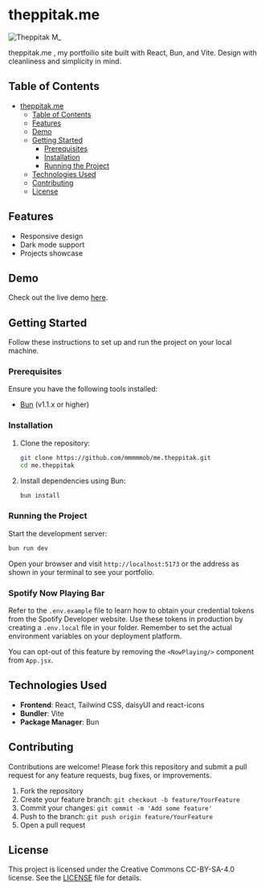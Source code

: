 # theppitak.me

![Theppitak M_](https://github.com/mmmmmob/me.theppitak/assets/141404845/29d12b14-2540-4953-9c58-075005d9442d)

theppitak.me , my portfoilio site built with React, Bun, and Vite. Design with cleanliness and simplicity in mind.

## Table of Contents

- [theppitak.me](#theppitakme)
  - [Table of Contents](#table-of-contents)
  - [Features](#features)
  - [Demo](#demo)
  - [Getting Started](#getting-started)
    - [Prerequisites](#prerequisites)
    - [Installation](#installation)
    - [Running the Project](#running-the-project)
  - [Technologies Used](#technologies-used)
  - [Contributing](#contributing)
  - [License](#license)

## Features

- Responsive design
- Dark mode support
- Projects showcase

## Demo

Check out the live demo [here](https://theppitak.me).

## Getting Started

Follow these instructions to set up and run the project on your local machine.

### Prerequisites

Ensure you have the following tools installed:

- [Bun](https://bun.sh/) (v1.1.x or higher)

### Installation

1. Clone the repository:

   ```sh
   git clone https://github.com/mmmmmob/me.theppitak.git
   cd me.theppitak
   ```

2. Install dependencies using Bun:

   ```sh
   bun install
   ```

### Running the Project

Start the development server:

```sh
bun run dev
```

Open your browser and visit `http://localhost:5173` or the address as shown in your terminal to see your portfolio.

### Spotify Now Playing Bar

Refer to the `.env.example` file to learn how to obtain your credential tokens from the Spotify Developer website. Use these tokens in production by creating a `.env.local` file in your folder. Remember to set the actual environment variables on your deployment platform.

You can opt-out of this feature by removing the `<NowPlaying/>` component from `App.jsx`.

## Technologies Used

- **Frontend**: React, Tailwind CSS, daisyUI and react-icons
- **Bundler**: Vite
- **Package Manager**: Bun

## Contributing

Contributions are welcome! Please fork this repository and submit a pull request for any feature requests, bug fixes, or improvements.

1. Fork the repository
2. Create your feature branch: `git checkout -b feature/YourFeature`
3. Commit your changes: `git commit -m 'Add some feature'`
4. Push to the branch: `git push origin feature/YourFeature`
5. Open a pull request

## License

This project is licensed under the Creative Commons CC-BY-SA-4.0 license. See the [LICENSE](LICENSE) file for details.
